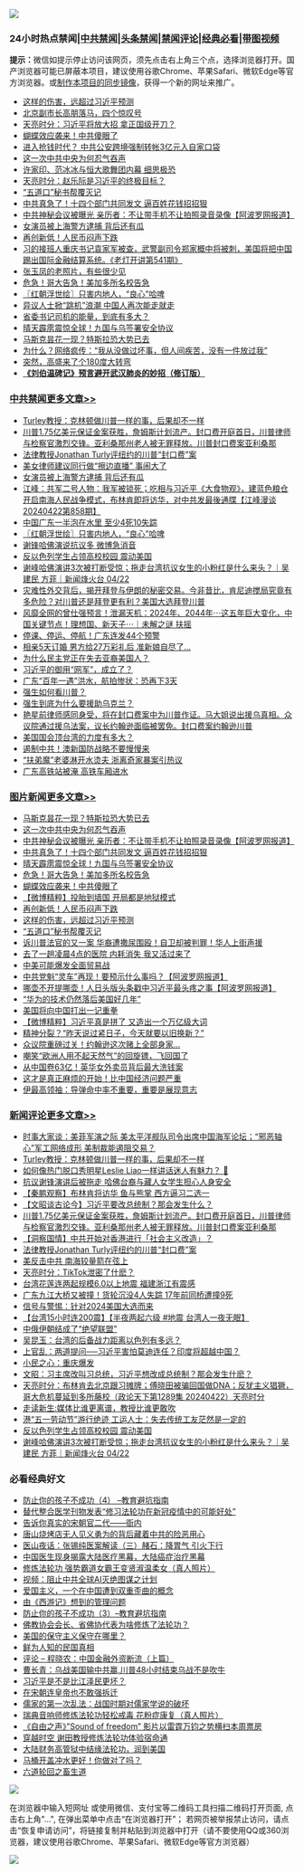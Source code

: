 ![](https://raw.githubusercontent.com/jsvpn/jsproxy/dev/64photo/fqnews-qr.jpg)

<div id="tt">
<h3>24小时热点禁闻|<a href="#%E4%B8%AD%E5%85%B1%E7%A6%81%E9%97%BB%E6%9B%B4%E5%A4%9A%E6%96%87%E7%AB%A0">中共禁闻</a>|<a href="#%E5%9B%BE%E7%89%87%E6%96%B0%E9%97%BB%E6%9B%B4%E5%A4%9A%E6%96%87%E7%AB%A0">头条禁闻</a>|<a href="#%E6%96%B0%E9%97%BB%E8%AF%84%E8%AE%BA%E6%9B%B4%E5%A4%9A%E6%96%87%E7%AB%A0">禁闻评论|<a href="#%E5%BF%85%E7%9C%8B%E7%BB%8F%E5%85%B8%E5%A5%BD%E6%96%87">经典必看</a>|<a href="https://9290254.xyz/3" target="_blank">带图视频</a></h3>
<div><b>提示：</b>微信如提示停止访问该网页，须先点击右上角三个点，选择浏览器打开。国产浏览器可能已屏蔽本项目，建议使用谷歌Chrome、苹果Safari、微软Edge等官方浏览器。或<a href="%E5%88%B6%E4%BD%9Cgit%E7%A6%81%E9%97%BB%E9%95%9C%E5%83%8F.md">制作本项目的同步镜像</a>，获得一个新的网址来推广。</div>
<ul>

<li><a href="/topimagenews/20240423/2028109.md">这样的伤害，远超过习近平预测</a></li>
<li><a href="/cnnews/20240423/2028114.md">北京副市长高朋落马，四个惊叹号</a></li>
<li><a href="/comments/20240423/2028079.md">天亮时分：习近平将放大招 拿正国级开刀？</a></li>
<li><a href="/topimagenews/20240423/2028138.md">蝴蝶效应袭来！中共傻眼了</a></li>
<li><a href="/baitai/20240423/2028015.md">进入抢钱时代？ 中共公安跨境强制转帐3亿元入自家口袋</a></li>
<li><a href="/topimagenews/20240423/2028315.md">这一次中共中央为何忍气吞声</a></li>
<li><a href="/cnnews/20240423/2028146.md">许家印、范冰冰与恒大歌舞团内幕 细思极恐</a></li>
<li><a href="/comments/20240423/2028029.md">天亮时分：赵乐际是习近平的终极目标？</a></li>
<li><a href="/topimagenews/20240423/2028108.md">“五道口”秘书帮覆灭记</a></li>
<li><a href="/topimagenews/20240423/2028182.md">中共真急了！十四个部门共同发文 逼百姓花钱招招狠</a></li>
<li><a href="/topimagenews/20240423/2028301.md">中共神秘会议被曝光 亲历者：不让带手机不让拍照录音录像【阿波罗网报道】</a></li>
<li><a href="/cbnews/20240423/2028203.md">女演员被上海警方逮捕 背后还有瓜</a></li>
<li><a href="/topimagenews/20240423/2028136.md">再创新低！人民币闷声下跌</a></li>
<li><a href="/sohnews/20240423/2028214.md">习的接班人重庆书记袁家军被查，武警副司令郑家概中将被刺，美国将把中国踢出国际金融结算系统。《老灯开讲第541期》</a></li>
<li><a href="/cnnews/20240423/2028171.md">张玉凤的老照片，有些很少见</a></li>
<li><a href="/topimagenews/20240423/2028156.md">危急！哥大告急！美加多所名校告急</a></li>
<li><a href="/cbnews/20240423/2028177.md">〖红朝浮世绘〗只害内地人，“良心”哈啤</a></li>
<li><a href="/headline/20240423/2028064.md">异议人士掀“跳机”浪潮 中国人再次能走就走</a></li>
<li><a href="/cnnews/20240423/2028256.md">省委书记司机的能量，到底有多大？</a></li>
<li><a href="/topimagenews/20240423/2028167.md">晴天霹雳震惊全球！九国与乌签署安全协议</a></li>
<li><a href="/topimagenews/20240423/2028389.md">马斯克昙花一现？特斯拉恐大势已去</a></li>
<li><a href="/cnnews/20240423/2028080.md">为什么？网络疯传：“我从没做过坏事，但人间疾苦，没有一件放过我”</a></li>
<li><a href="/cnnews/20240423/2028144.md">突然，高盛来了个180度大转弯</a></li>
<li><b><a href="/comments/20200207/1272816.md" target="_blank">《刘伯温碑记》预言避开武汉肺炎的妙招（修订版）</a></b></li>
</ul>
</div>

<div class="catlist">
<h3><a href="/cbnews/" target="_blank">中共禁闻</a><span><a href="/cbnews/" target="_blank" rel="nofollow">更多文章>></a></span></h3>
<ul>
<li><a href="/comments/20240423/2028411.md" target="_blank">Turley教授：克林顿做川普一样的事，后果却不一样</a></li>
<li><a href="/comments/20240423/2028390.md" target="_blank">川普1.75亿美元保证金案获胜，詹姆斯计划流产。封口费开庭首日，川普律师与检察官激烈交锋。亚利桑那州老人被无罪释放。川普封口费案亚利桑那</a></li>
<li><a href="/comments/20240423/2028378.md" target="_blank">法律教授Jonathan Turly评纽约的川普“封口费”案</a></li>
<li><a href="/cbnews/20240423/2028279.md" target="_blank">美女律师建议同行做“擦边直播” 事闹大了</a></li>
<li><a href="/cbnews/20240423/2028203.md" target="_blank">女演员被上海警方逮捕 背后还有瓜</a></li>
<li><a href="/cbnews/20240423/2028202.md" target="_blank">江峰：共军二号人物：我军被锁死；吃相与习近平《大食物观》，建蓝色粮仓开启南海人民战争模式，布林肯即将访华，对中共发最後通牒【江峰漫谈20240422第858期】</a></li>
<li><a href="/cbnews/20240423/2028183.md" target="_blank">中国广东一半泡在水里 至少4死10失踪</a></li>
<li><a href="/cbnews/20240423/2028177.md" target="_blank">〖红朝浮世绘〗只害内地人，“良心”哈啤</a></li>
<li><a href="/cbnews/20240423/2028110.md" target="_blank">谢锋哈佛演说抗议多 微博急消音</a></li>
<li><a href="/comments/20240423/2028091.md" target="_blank">反以色列学生占领高校校园 震动美国</a></li>
<li><a href="/comments/20240423/2028090.md" target="_blank">谢峰哈佛演讲3次被打断受惊；拖走台湾抗议女生的小粉红是什么来头？｜吴建民 方菲｜新闻烽火台 04/22</a></li>
<li><a href="/comments/20240422/2027946.md" target="_blank">灾难性外交背后，揭开拜登与伊朗的秘密交易。今非昔比，肯尼迪搅局究竟有多危险？对川普还是拜登更有利？美国大选拜登川普</a></li>
<li><a href="/comments/20240422/2027919.md" target="_blank">风靡全网的曾仕强预言！泄漏天机：2024年、2044年⋯这五年巨大变化，中国关键节点！理想国、新天子⋯｜未解之谜 扶摇</a></li>
<li><a href="/cbnews/20240422/2027823.md" target="_blank">停课、停运、停航！广东连发44个预警</a></li>
<li><a href="/cbnews/20240422/2027805.md" target="_blank">相亲5天订婚 男方给27万彩礼后 准新娘自尽了…</a></li>
<li><a href="/cbnews/20240422/2027762.md" target="_blank">为什么民主党正在失去亚裔美国人？</a></li>
<li><a href="/cbnews/20240422/2027733.md" target="_blank">习近平的御用“网军”，成立了？</a></li>
<li><a href="/cbnews/20240422/2027698.md" target="_blank">广东“百年一遇”洪水，航拍惨状：恐再下3天</a></li>
<li><a href="/comments/20240422/2027665.md" target="_blank">强生如何看川普？</a></li>
<li><a href="/comments/20240422/2027655.md" target="_blank">强生到底为什么要援助乌克兰？</a></li>
<li><a href="/comments/20240422/2027649.md" target="_blank">艳星前律师感同身受，将在封口费案中为川普作证。马大姐说出援乌真相。众议院通过援乌法案，议长约翰逊面临被罢免。封口费案约翰逊川普</a></li>
<li><a href="/comments/20240421/2027574.md" target="_blank">美国国会顶台湾的力度有多大？</a></li>
<li><a href="/cbnews/20240421/2027516.md" target="_blank">遏制中共！澳新国防战略不要慢慢来</a></li>
<li><a href="/cbnews/20240421/2027492.md" target="_blank">“扶弟魔”老婆淋开水烫夫 浙离奇家暴案引热议</a></li>
<li><a href="/cbnews/20240421/2027454.md" target="_blank">广东高铁站被淹 高铁车厢进水</a></li>

</ul>
</div>
<div class="catlist">
<h3><a href="/topimagenews/" target="_blank">图片新闻</a><span><a href="/topimagenews/" target="_blank" rel="nofollow">更多文章>></a></span></h3>
<ul>
<li><a href="/topimagenews/20240423/2028389.md" target="_blank">马斯克昙花一现？特斯拉恐大势已去</a></li>
<li><a href="/topimagenews/20240423/2028315.md" target="_blank">这一次中共中央为何忍气吞声</a></li>
<li><a href="/topimagenews/20240423/2028301.md" target="_blank">中共神秘会议被曝光 亲历者：不让带手机不让拍照录音录像【阿波罗网报道】</a></li>
<li><a href="/topimagenews/20240423/2028182.md" target="_blank">中共真急了！十四个部门共同发文 逼百姓花钱招招狠</a></li>
<li><a href="/topimagenews/20240423/2028167.md" target="_blank">晴天霹雳震惊全球！九国与乌签署安全协议</a></li>
<li><a href="/topimagenews/20240423/2028156.md" target="_blank">危急！哥大告急！美加多所名校告急</a></li>
<li><a href="/topimagenews/20240423/2028138.md" target="_blank">蝴蝶效应袭来！中共傻眼了</a></li>
<li><a href="/topimagenews/20240423/2028137.md" target="_blank">【微博精粹】投胎到墙国 开局都是地狱模式</a></li>
<li><a href="/topimagenews/20240423/2028136.md" target="_blank">再创新低！人民币闷声下跌</a></li>
<li><a href="/topimagenews/20240423/2028109.md" target="_blank">这样的伤害，远超过习近平预测</a></li>
<li><a href="/topimagenews/20240423/2028108.md" target="_blank">“五道口”秘书帮覆灭记</a></li>
<li><a href="/topimagenews/20240422/2027909.md" target="_blank">诉川普法官的又一案 华裔遭撒尿围殴！自卫却被判罪！华人上街声援</a></li>
<li><a href="/topimagenews/20240422/2027908.md" target="_blank">去了一趟凌晨4点的医院 内耗消失 我又活过来了</a></li>
<li><a href="/topimagenews/20240422/2027891.md" target="_blank">中美可能爆发全面贸易战</a></li>
<li><a href="/topimagenews/20240422/2027880.md" target="_blank">中共党魁“灵车”再现！要预示什么事吗？【阿波罗网报道】</a></li>
<li><a href="/topimagenews/20240422/2027822.md" target="_blank">哪壶不开提哪壶！人日头版头条戳中习近平最头疼之事【阿波罗网报道】</a></li>
<li><a href="/topimagenews/20240422/2027821.md" target="_blank">“华为的技术仍然落后美国好几年”</a></li>
<li><a href="/topimagenews/20240422/2027778.md" target="_blank">美国将向中国打出一记重拳</a></li>
<li><a href="/topimagenews/20240422/2027761.md" target="_blank">【微博精粹】习近平真是拼了 又造出一个万亿级大词</a></li>
<li><a href="/topimagenews/20240422/2027731.md" target="_blank">精神分裂？“昨天说过紧日子，今天就要以旧换新？”</a></li>
<li><a href="/topimagenews/20240422/2027720.md" target="_blank">众议院重磅过关！约翰逊这次赌上全部身家…</a></li>
<li><a href="/topimagenews/20240422/2027719.md" target="_blank">嘲笑“欧洲人用不起天然气”的回旋镖，飞回国了</a></li>
<li><a href="/topimagenews/20240422/2027688.md" target="_blank">从中国卷63亿！英华女外卖员背后最大洗钱案</a></li>
<li><a href="/topimagenews/20240422/2027687.md" target="_blank">这才是真正麻烦的开始！比中国经济问题严重</a></li>
<li><a href="/topimagenews/20240422/2027678.md" target="_blank">伊最高领袖：导弹命中率不重要，重要是展现意志</a></li>

</ul>
</div>
<div class="catlist">
<h3><a href="/comments/" target="_blank">新闻评论</a><span><a href="/comments/" target="_blank" rel="nofollow">更多文章>></a></span></h3>
<ul>
<li><a href="/comments/20240423/2028426.md" target="_blank">时事大家谈：美菲军演之际 美太平洋舰队司令出席中国海军论坛；“邪恶轴心”军工网络成形 美制裁能遏阻交易？</a></li>
<li><a href="/comments/20240423/2028411.md" target="_blank">Turley教授：克林顿做川普一样的事，后果却不一样</a></li>
<li><a href="/comments/20240423/2028409.md" target="_blank">如何像热门脱口秀明星Leslie Liao一样讲话迷人有魅力？ 🎤</a></li>
<li><a href="/comments/20240423/2028397.md" target="_blank">抗议谢锋演讲后被拖走 哈佛台裔与藏人女学生担心人身安全</a></li>
<li><a href="/comments/20240423/2028396.md" target="_blank">【秦鹏观察】布林肯将访华 鱼与熊掌 西方逼习二选一</a></li>
<li><a href="/comments/20240423/2028393.md" target="_blank">【文昭谈古论今】习近平要改总统制？那会发生什么？</a></li>
<li><a href="/comments/20240423/2028390.md" target="_blank">川普1.75亿美元保证金案获胜，詹姆斯计划流产。封口费开庭首日，川普律师与检察官激烈交锋。亚利桑那州老人被无罪释放。川普封口费案亚利桑那</a></li>
<li><a href="/comments/20240423/2028379.md" target="_blank">【洞察国情】中共开始对香港进行「社会主义改造」？</a></li>
<li><a href="/comments/20240423/2028378.md" target="_blank">法律教授Jonathan Turly评纽约的川普“封口费”案</a></li>
<li><a href="/comments/20240423/2028363.md" target="_blank">美反击中共 南海较量箭在弦上</a></li>
<li><a href="/comments/20240423/2028327.md" target="_blank">天亮时分：TikTok泄密了什麽？</a></li>
<li><a href="/comments/20240423/2028288.md" target="_blank">台湾花莲连两起规模6.0以上地震 福建浙江有震感</a></li>
<li><a href="/comments/20240423/2028284.md" target="_blank">广东九江大桥又被撞！货轮沉没4人失踪 17年前同桥遭撞9死</a></li>
<li><a href="/comments/20240423/2028229.md" target="_blank">信号与警惕：针对2024美国大选而来</a></li>
<li><a href="/comments/20240423/2028222.md" target="_blank">【台湾15小时连200震】【半夜两起六级 #地震 台湾人一夜无眠】</a></li>
<li><a href="/comments/20240423/2028157.md" target="_blank">中俄伊朝结成了“绝望联盟”</a></li>
<li><a href="/comments/20240423/2028142.md" target="_blank">吴昆玉：台湾的后备战力距离以色列有多远？</a></li>
<li><a href="/comments/20240423/2028141.md" target="_blank">上官乱：两道提问──习近平害怕莫迪连任？印度将超越中国？</a></li>
<li><a href="/comments/20240423/2028140.md" target="_blank">小民之心：重庆爆发</a></li>
<li><a href="/comments/20240423/2028135.md" target="_blank">文昭：习主席改叫习总统，习近平想改成总统制？那会发生什麽？</a></li>
<li><a href="/comments/20240423/2028134.md" target="_blank">天亮时分：布林肯去北京跟习摊牌；傅晓田被骗回国做DNA；反犹主义猖獗，哥大危机蔓延到多所藤校（政论天下第1289集 20240422）天亮时分</a></li>
<li><a href="/comments/20240423/2028125.md" target="_blank">走读新生:媒体比谁更离谱，教授比谁更敢吹</a></li>
<li><a href="/comments/20240423/2028106.md" target="_blank">港“五一劳动节”游行绝迹 工运人士：失去传统工友茫然是一定的</a></li>
<li><a href="/comments/20240423/2028091.md" target="_blank">反以色列学生占领高校校园 震动美国</a></li>
<li><a href="/comments/20240423/2028090.md" target="_blank">谢峰哈佛演讲3次被打断受惊；拖走台湾抗议女生的小粉红是什么来头？｜吴建民 方菲｜新闻烽火台 04/22</a></li>

</ul>
</div>

<div class="catlist">
<h3>必看经典好文</h3>
<ul>
<li><a href="/comments/20230918/1935212.md" target="_blank">防止你的孩子不成功（4） &#8211;教育避坑指南</a></li>
<li><a href="/comments/20210720/1518906.md" target="_blank">替代整合医学刊物发表“修习法轮功在新冠疫情中的可能好处”</a></li>
<li><a href="/lifebaike/20221107/1807601.md" target="_blank">告诉你真实的宋朝官二代——衙内</a></li>
<li><a href="/cbnews/20220615/1745823.md" target="_blank">唐山烧烤店无人见义勇为的背后藏着中共的险恶用心</a></li>
<li><a href="/comments/20231223/1978148.md" target="_blank">医山夜话：张锡纯医案解读（三）赭石：降胃气 引火下行</a></li>
<li><a href="/comments/20230815/1920336.md" target="_blank">中国医生现身揭露大陆医疗黑幕，大陆癌症治疗黑幕</a></li>
<li><a href="/cbnews/20211127/1658400.md" target="_blank">修炼法轮功 强势霸道女霸王变贤淑温柔女（真人照片）</a></li>
<li><a href="/comments/20201221/1451945.md" target="_blank">视频：阻止中共全球AI灭绝图谋之计划</a></li>
<li><a href="/comments/20210802/1598599.md" target="_blank">爱国主义，一个在中国遭到双重歪曲的概念</a></li>
<li><a href="/cbnews/20211017/1639767.md" target="_blank">由《西游记》想到的管理问题</a></li>
<li><a href="/comments/20230918/1935105.md" target="_blank">防止你的孩子不成功（3）&#8211;教育避坑指南</a></li>
<li><a href="/sohnews/20150109/351438.md" target="_blank">佛教协会会长、省佛协代表为啥修炼了法轮功？</a></li>
<li><a href="/lifebaike/20200520/1331379.md" target="_blank">美国的保守主义保守在哪里？</a></li>
<li><a href="/comments/20200926/1403589.md" target="_blank">鲜为人知的民国真相</a></li>
<li><a href="/ssgc/20230821/1923285.md" target="_blank">评论 &#8211; 程晓农：中国金融外资断流（上篇）</a></li>
<li><a href="/comments/20230511/1882985.md" target="_blank">曹长青：乌战美国输中共赢,川普48小时结束乌战不是吹牛</a></li>
<li><a href="/comments/20220703/1753426.md" target="_blank">习近平是不是比江泽民更坏？</a></li>
<li><a href="/lifebaike/20200315/1294178.md" target="_blank">在宋朝连皇帝也不敢强拆迁</a></li>
<li><a href="/comments/20191110/1037275.md" target="_blank">儒家的第一次乱法：战国时期对儒家学说的破坏</a></li>
<li><a href="/comments/20210907/1620306.md" target="_blank">瑞典音响师修炼法轮功轻松戒毒 花粉症康复（真人照片）</a></li>
<li><a href="/comments/20230707/1905138.md" target="_blank">《自由之声》”Sound of freedom” 影片以雷霆万钧之势横扫本周票房</a></li>
<li><a href="/comments/20200511/1322384.md" target="_blank">穿越时空 谢田教授修炼法轮功体验宿命通</a></li>
<li><a href="/cbnews/20220713/1757692.md" target="_blank">大陆财务高管狱中结缘法轮功，润到美国</a></li>
<li><a href="/comments/20130625/144109.md" target="_blank">马桶开盖冲水更好！你做对了吗？</a></li>
<li><a href="/comments/20231213/1973586.md" target="_blank">六道轮回之畜生道</a></li>

</ul>
</div>

![](https://raw.githubusercontent.com/jsvpn/jsproxy/dev/64photo/fqnews-qr.jpg)

在浏览器中输入短网址 或使用微信、支付宝等二维码工具扫描二维码打开页面, 点击右上角"...", 在弹出菜单中点击“在浏览器打开”； 若网页被举报禁止访问，请点击“恢复申请访问”，将链接复制并粘贴到浏览器中打开（请不要使用QQ或360浏览器，建议使用谷歌Chrome、苹果Safari、微软Edge等官方浏览器）

![](https://raw.githubusercontent.com/jsvpn/jsproxy/dev/64photo/wx.jpg)
